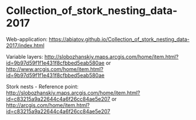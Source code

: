 # Collection_of_stork_nesting_data-2017

Web-application:
https://abiatov.github.io/Collection_of_stork_nesting_data-2017/index.html

Variable layers:
http://slobozhanskiy.maps.arcgis.com/home/item.html?id=9b97d59f1f1e431f8cfbbed5eab580ae
or
http://www.arcgis.com/home/item.html?id=9b97d59f1f1e431f8cfbbed5eab580ae



Stork nests - Reference point:
http://slobozhanskiy.maps.arcgis.com/home/item.html?id=c83215a9a22644c4a6f26cc84ae5e207
or
http://arcgis.com/home/item.html?id=c83215a9a22644c4a6f26cc84ae5e207
